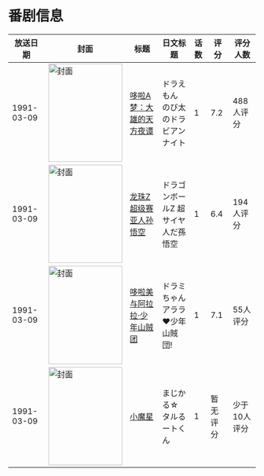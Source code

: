 # 番剧信息

|放送日期|封面|标题|日文标题|话数|评分|评分人数|
|---|---|---|---|---|---|---|
|1991-03-09|<img src="//lain.bgm.tv/pic/cover/c/f5/f8/450_So6Zt.jpg" alt="封面" style="width:150px;height:200px;object-fit:cover;">|[哆啦A梦：大雄的天方夜谭](https://bangumi.tv/subject/450)|ドラえもん のび太のドラビアンナイト|1|7.2|488人评分|
|1991-03-09|<img src="//lain.bgm.tv/pic/cover/c/c8/01/44942_66W58.jpg" alt="封面" style="width:150px;height:200px;object-fit:cover;">|[龙珠Z 超级赛亚人孙悟空](https://bangumi.tv/subject/44942)|ドラゴンボールZ 超サイヤ人だ孫悟空|1|6.4|194人评分|
|1991-03-09|<img src="//lain.bgm.tv/pic/cover/c/c0/27/121742_9Dp6M.jpg" alt="封面" style="width:150px;height:200px;object-fit:cover;">|[哆啦美与阿拉拉·少年山贼团](https://bangumi.tv/subject/121742)|ドラミちゃん アララ♥少年山賊団!|1|7.1|55人评分|
|1991-03-09|<img src="//lain.bgm.tv/pic/cover/c/7f/0d/416781_q7uL0.jpg" alt="封面" style="width:150px;height:200px;object-fit:cover;">|[小魔星](https://bangumi.tv/subject/416781)|まじかる☆タルるートくん|1|暂无评分|少于10人评分|

